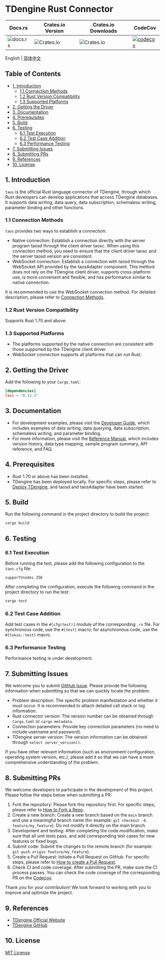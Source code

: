 <!-- omit in toc -->
# TDengine Rust Connector
<!-- omit in toc -->

| Docs.rs                                        | Crates.io Version                                  | Crates.io Downloads                                | CodeCov                                                                                                                                                           |
| ---------------------------------------------- | -------------------------------------------------- | -------------------------------------------------- | ----------------------------------------------------------------------------------------------------------------------------------------------------------------- |
| ![docs.rs](https://img.shields.io/docsrs/taos) | ![Crates.io](https://img.shields.io/crates/v/taos) | ![Crates.io](https://img.shields.io/crates/d/taos) | [![codecov](https://codecov.io/gh/taosdata/taos-connector-rust/branch/main/graph/badge.svg?token=P11UKNLTVO)](https://codecov.io/gh/taosdata/taos-connector-rust) |

English | [简体中文](./README-CN.md)

<!-- omit in toc -->
## Table of Contents
<!-- omit in toc -->

- [1. Introduction](#1-introduction)
  - [1.1 Connection Methods](#11-connection-methods)
  - [1.2 Rust Version Compatibility](#12-rust-version-compatibility)
  - [1.3 Supported Platforms](#13-supported-platforms)
- [2. Getting the Driver](#2-getting-the-driver)
- [3. Documentation](#3-documentation)
- [4. Prerequisites](#4-prerequisites)
- [5. Build](#5-build)
- [6. Testing](#6-testing)
  - [6.1 Test Execution](#61-test-execution)
  - [6.2 Test Case Addition](#62-test-case-addition)
  - [6.3 Performance Testing](#63-performance-testing)
- [7. Submitting Issues](#7-submitting-issues)
- [8. Submitting PRs](#8-submitting-prs)
- [9. References](#9-references)
- [10. License](#10-license)

## 1. Introduction

`taos` is the official Rust language connector of TDengine, through which Rust developers can develop applications that access TDengine databases. It supports data writing, data query, data subscription, schemaless writing, parameter binding and other functions.

### 1.1 Connection Methods

`taos` provides two ways to establish a connection:

- Native connection: Establish a connection directly with the server program taosd through the client driver taosc. When using this connection method, you need to ensure that the client driver taosc and the server taosd version are consistent.
- WebSocket connection: Establish a connection with taosd through the WebSocket API provided by the taosAdapter component. This method does not rely on the TDengine client driver, supports cross-platform use, is more convenient and flexible, and has performance similar to native connection.

It is recommended to use the WebSocket connection method. For detailed description, please refer to [Connection Methods](https://docs.tdengine.com/developer-guide/connecting-to-tdengine/#connection-methods).

### 1.2 Rust Version Compatibility

Supports Rust 1.70 and above.

### 1.3 Supported Platforms

- The platforms supported by the native connection are consistent with those supported by the TDengine client driver.
- WebSocket connection supports all platforms that can run Rust.

## 2. Getting the Driver

Add the following to your `Cargo.toml`:

```toml
[dependencies]
taos = "0.12.3"
```

## 3. Documentation

- For development examples, please visit the [Developer Guide](https://docs.tdengine.com/developer-guide/), which includes examples of data writing, data querying, data subscription, schemaless writing, and parameter binding.
- For more information, please visit the [Reference Manual](https://docs.tdengine.com/tdengine-reference/client-libraries/rust/), which includes version history, data type mapping, sample program summary, API reference, and FAQ.

## 4. Prerequisites

- Rust 1.70 or above has been installed.
- TDengine has been deployed locally. For specific steps, please refer to [Deploy TDengine](https://docs.tdengine.com/get-started/deploy-from-package/), and taosd and taosAdapter have been started.

## 5. Build

Run the following command in the project directory to build the project:

```sh
cargo build
```

## 6. Testing

### 6.1 Test Execution

Before running the test, please add the following configuration to the `taos.cfg` file:

```text
supportVnodes 256
```

After completing the configuration, execute the following command in the project directory to run the test:

```sh
cargo test
```

### 6.2 Test Case Addition

Add test cases in the `#[cfg(test)]` module of the corresponding `.rs` file. For synchronous code, use the `#[test]` macro; for asynchronous code, use the `#[tokio::test]` macro.

### 6.3 Performance Testing

Performance testing is under development.

## 7. Submitting Issues

We welcome you to submit [GitHub Issue](https://github.com/taosdata/taos-connector-rust/issues/new?template=Blank+issue). Please provide the following information when submitting so that we can quickly locate the problem:

- Problem description: The specific problem manifestation and whether it must occur. It is recommended to attach detailed call stack or log information.
- Rust connector version: The version number can be obtained through `Cargo.toml` or `cargo metadata`.
- Connection parameters: Provide key connection parameters (no need to include username and password).
- TDengine server version: The version information can be obtained through `select server_version()`.

If you have other relevant information (such as environment configuration, operating system version, etc.), please add it so that we can have a more comprehensive understanding of the problem.

## 8. Submitting PRs

We welcome developers to participate in the development of this project. Please follow the steps below when submitting a PR:

1. Fork the repository: Please fork this repository first. For specific steps, please refer to [How to Fork a Repo](https://docs.github.com/en/get-started/quickstart/fork-a-repo).
2. Create a new branch: Create a new branch based on the `main` branch and use a meaningful branch name (for example: `git checkout -b feature/my_feature`). Do not modify it directly on the main branch.
3. Development and testing: After completing the code modification, make sure that all unit tests pass, and add corresponding test cases for new features or fixed bugs.
4. Submit code: Submit the changes to the remote branch (for example: `git push origin feature/my_feature`).
5. Create a Pull Request: Initiate a Pull Request on GitHub. For specific steps, please refer to [How to create a Pull Request](https://docs.github.com/en/pull-requests/collaborating-with-pull-requests/proposing-changes-to-your-work-with-pull-requests/creating-a-pull-request).
6. Check CI and code coverage: After submitting the PR, make sure the CI process passes. You can check the code coverage of the corresponding PR on the [Codecov](https://app.codecov.io/gh/taosdata/taos-connector-rust/pulls).

Thank you for your contribution! We look forward to working with you to improve and optimize the project.

## 9. References

- [TDengine Official Website](https://www.tdengine.com/)
- [TDengine GitHub](https://github.com/taosdata/TDengine)

## 10. License

[MIT License](./LICENSE)
